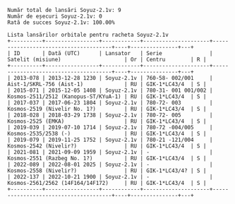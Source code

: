     Număr total de lansări Soyuz-2.1v: 9
    Număr de eșecuri Soyuz-2.1v: 0
    Rată de succes Soyuz-2.1v: 100.00%
    
    Lista lansărilor orbitale pentru racheta Soyuz-2.1v
    +----------+-----------------+------------+---------------------+--------------------------------------+----+---------------+---+
    | ID       | Dată (UTC)      | Lansator   | Serie               | Satelit (misiune)                    | Or | Centru        | R |
    +----------+-----------------+------------+---------------------+--------------------------------------+----+---------------+---+
    | 2013-078 | 2013-12-28 1230 | Soyuz-2.1v | 760-58- 002/001     | Aist-1/SKRL-756 (Aist-1)             | RU | GIK-1*LC43/4  | S |
    | 2015-071 | 2015-12-05 1408 | Soyuz-2.1v | 780-31- 001 001/002 | Kosmos-2511/2512 (Kanopus-ST/KYuA-1) | RU | GIK-1*LC43/4  | S |
    | 2017-037 | 2017-06-23 1804 | Soyuz-2.1v | 780-72- 003         | Kosmos-2519 (Nivelir No. 1?)         | RU | GIK-1*LC43/4  | S |
    | 2018-028 | 2018-03-29 1738 | Soyuz-2.1v | 780-72- 005         | Kosmos-2525 (EMKA)                   | RU | GIK-1*LC43/4  | S |
    | 2019-039 | 2019-07-10 1714 | Soyuz-2.1v | 780-72 -004/005     | Kosmos-2535/2538 (-)                 | RU | GIK-1*LC43/4  | S |
    | 2019-079 | 2019-11-25 1752 | Soyuz-2.1v | 780-21 -121/004     | Kosmos-2542 (Nivelir?)               | RU | GIK-1*LC43/4  | S |
    | 2021-081 | 2021-09-09 1959 | Soyuz-2.1v | -                   | Kosmos-2551 (Razbeg No. 1?)          | RU | GIK-1*LC43/4  | S |
    | 2022-089 | 2022-08-01 2025 | Soyuz-2.1v | -                   | Kosmos-2558 (Nivelir?)               | RU | GIK-1*LC43/4? | S |
    | 2022-137 | 2022-10-21 1900 | Soyuz-2.1v | -                   | Kosmos-2561/2562 (14F164/14F172)     | RU | GIK-1*LC43/4  | S |
    +----------+-----------------+------------+---------------------+--------------------------------------+----+---------------+---+
    
    

